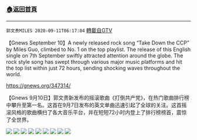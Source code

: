 ﻿###  [:house:返回首頁](https://github.com/ourhimalayas/txt)
---

`郭文贵MILES 2020-09-11T06:17:04` [轉載自GTV](https://gtv.org/web/#/UserInfo/5e596957357cc612d35a8044)

【Gnews September 10】A newly released rock song “Take Down the CCP” by Miles Guo, climbed to No. 1 on the top playlist. The release of this English single on 7th September swiftly attracted attention around the globe. The rock style song has swept through various major music platforms and hit the top list within just 72 hours, sending shocking waves throughout the world.

https://gnews.org/347314/

【Gnews 9月10日】郭文贵新发布的摇滚歌曲《打倒共产党》，在热门歌曲排行榜中攀升至第一名。这首在9月7日发布的英文单曲迅速引起了全球的关注。这首摇滚风格的歌曲横扫了各大音乐平台，并在短短72小时内登上了排行榜榜首，震惊了全世界。

![](https://filegroup.gtv.org/cdn-cgi/image/width=600/https://filegroup.gtv.org/group3/default/20200911/06/16/0/c9d7ea897db7e38d9d59d41be1e9bbe5.jpeg)
![](https://filegroup.gtv.org/cdn-cgi/image/width=600/https://filegroup.gtv.org/group3/default/20200911/06/16/0/758cf160b8fe0c3523bd33723ffcd3b4.jpeg)
![](https://filegroup.gtv.org/cdn-cgi/image/width=600/https://filegroup.gtv.org/group3/default/20200911/06/16/0/062ed20e24c29b7c114e7b663681b6aa.jpeg)
![](https://filegroup.gtv.org/cdn-cgi/image/width=600/https://filegroup.gtv.org/group3/default/20200911/06/16/0/359db4357c9e9fb5d2d70c18cd7a4338.jpeg)
![](https://filegroup.gtv.org/cdn-cgi/image/width=600/https://filegroup.gtv.org/group3/default/20200911/06/16/0/36548bd8b3191bf6e1ae54be49b590ac.jpeg)
![](https://filegroup.gtv.org/cdn-cgi/image/width=600/https://filegroup.gtv.org/group3/default/20200911/06/16/0/858a71fb24e61eeab0f00e2ea25c7254.jpeg)
![](https://filegroup.gtv.org/cdn-cgi/image/width=600/https://filegroup.gtv.org/group3/default/20200911/06/16/0/807dd0f7f352ba624374b3fc33263eea.jpeg)
![](https://filegroup.gtv.org/cdn-cgi/image/width=600/https://filegroup.gtv.org/group3/default/20200911/06/17/0/ac016dcdf0f3706ae04aca39179f3db5.jpeg)
![](https://filegroup.gtv.org/cdn-cgi/image/width=600/https://filegroup.gtv.org/group3/default/20200911/06/17/0/20c0a0f62c399fce21a4528a00b98ca9.jpeg)
